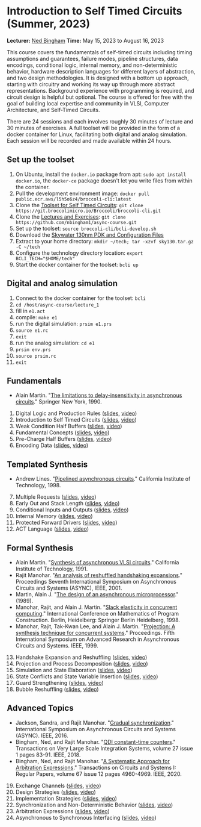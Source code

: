 # Introduction to Self Timed Circuits (Summer, 2023)

**Lecturer:** [Ned Bingham](https://www.nedbingham.com/index.py)
**Time:** May 15, 2023 to August 16, 2023

This course covers the fundamentals of self-timed circuits including timing assumptions and guarantees, failure modes, pipeline structures, data encodings, conditional logic, internal memory, and non-deterministic behavior, hardware description languages for different layers of abstraction, and two design methodologies. It is designed with a bottom up approach, starting with circuitry and working its way up through more abstract representations. Background experience with programming is required, and circuit design is helpful but optional. The course is offered for free with the goal of building local expertise and community in VLSI, Computer Architecture, and Self-Timed Circuits.

There are 24 sessions and each involves roughly 30 minutes of lecture and 30 minutes of exercises. A full toolset will be provided in the form of a docker container for Linux, facilitating both digital and analog simulation. Each session will be recorded and made available within 24 hours.

## Set up the toolset
1. On Ubuntu, install the `docker.io` package from apt: `sudo apt install docker.io`, the `docker-ce` package doesn't let you write files from within the container.
2. Pull the development environment image: `docker pull public.ecr.aws/l5h5o6z4/broccoli-cli:latest`
3. Clone the [Toolset for Self Timed Circuits](https://git.broccolimicro.io/Broccoli/broccoli-cli.git): `git clone https://git.broccolimicro.io/Broccoli/broccoli-cli.git`
4. Clone the [Lectures and Exercises](https://github.com/nbingham1/async-course): `git clone https://github.com/nbingham1/async-course.git`
5. Set up the toolset: `source broccoli-cli/bcli-develop.sh`
6. Download the [Skywater 130nm PDK and Configuration Files](https://broccoli-hosting.s3.us-east-2.amazonaws.com/sky130.tar.gz)
7. Extract to your home directory: `mkdir ~/tech; tar -xzvf sky130.tar.gz -C ~/tech`
8. Configure the technology directory location: `export BCLI_TECH="$HOME/tech"`
9. Start the docker container for the toolset: `bcli up`

## Digital and analog simulation
1. Connect to the docker container for the toolset: `bcli`
2. `cd /host/async-course/lecture_1`
3. fill in `e1.act`
4. compile: `make e1`
5. run the digital simulation: `prsim e1.prs`
6. `source e1.rc`
7. `exit`
8. run the analog simulation: `cd e1`
9. `prsim env.prs`
10. `source prsim.rc`
11. `exit`

## Fundamentals
* Alain Martin. "[The limitations to delay-insensitivity in asynchronous circuits](https://apps.dtic.mil/sti/pdfs/ADA447737.pdf)." Springer New York, 1990.

1. Digital Logic and Production Rules ([slides](https://docs.google.com/presentation/d/1cLKMn4uYdLjXH_-CSFSHtB_IwZgCw5KPNmtQ7OIhKKQ/edit?usp=share_link), [video](https://youtu.be/_dsd3ecJ-8Y))
2. Introduction to Self Timed Circuits ([slides](https://docs.google.com/presentation/d/1OzqIr0iPFxu5Yyru-aGmRNN8m_EwbITPKqGwrZ-rIzQ/edit?usp=share_link), [video](https://youtu.be/nOvawxM2c1I))
3. Weak Condition Half Buffers ([slides](https://docs.google.com/presentation/d/1Ae6GOhyKmqAqawERvFYdDchxlWtKP1cmSZtyE2wq20E/edit?usp=share_link), [video](https://youtu.be/a-rgJJXfn2I))
4. Fundamental Concepts ([slides](https://docs.google.com/presentation/d/1f23xGafgNvVpY4guUtqyL1xsdXDWSiiRfqSzW01iOHA/edit?usp=share_link), [video](https://youtu.be/Im1H-s8ZOvU))
5. Pre-Charge Half Buffers ([slides](https://docs.google.com/presentation/d/1Fg7Uer-RXjpMPTauT6M7l8CnJ1Y1Dcn6qQndKsx_7Bg/edit?usp=share_link), [video](https://youtu.be/6bvNrrWV1Ks))
6. Encoding Data ([slides](https://docs.google.com/presentation/d/1PHXakPZGedAyphqwSpcx1uw0RQ562dQeh3ZTjLnZw2s/edit?usp=share_link), [video](https://youtu.be/PkEi-iDIyPA))

## Templated Synthesis
* Andrew Lines. "[Pipelined asynchronous circuits](https://authors.library.caltech.edu/26834/5/CSTR1998.pdf)." California Institute of Technology, 1998.

7. Multiple Requests ([slides](https://docs.google.com/presentation/d/1s_f3T7RSWY7VonrMGS_M-SNdooi7cuic0O5wLWw85O4/edit?usp=share_link), [video](https://youtu.be/51VIQZzjbcY))
8. Early Out and Stack Length ([slides](https://docs.google.com/presentation/d/1iFA7rXCNSSa9zDEqBfaddh-w30ixjOPi9SmSWKnzHjM/edit?usp=share_link), [video](https://youtu.be/cwQGCfJ8ouQ))
9. Conditional Inputs and Outputs ([slides](https://docs.google.com/presentation/d/1nXX4WGaIJvcG3CUZzMOjIllyQe81UEInZ6kzA65aitg/edit?usp=share_link), [video](https://youtu.be/vPRKxspzhaY))
10. Internal Memory ([slides](https://docs.google.com/presentation/d/1Tme2K670CnikIEX6aqYH_krpukfNJIAZXqUp0d_spv4/edit?usp=share_link), [video](https://youtu.be/iLYEX_bV1-Q))
11. Protected Forward Drivers ([slides](https://docs.google.com/presentation/d/1CO_WGqkgJpxIOGpSIcCbnd1i7_t2oloIKbncIudVl5E/edit?usp=share_link), [video](https://youtu.be/t1L7jFcWvKs))
12. ACT Language ([slides](https://docs.google.com/presentation/d/169Bvo2WfLbIdNftJpTsod2BLpuai5bUOgmNEvfK_cyk/edit?usp=sharing), [video](https://youtu.be/HiLu4iZKn80))

## Formal Synthesis
* Alain Martin. "[Synthesis of asynchronous VLSI circuits](https://authors.library.caltech.edu/26746/2/postscript.pdf)." California Institute of Technology, 1991.
* Rajit Manohar. "[An analysis of reshuffled handshaking expansions](https://csl.yale.edu/~rajit/ps/2phase.pdf)." Proceedings Seventh International Symposium on Asynchronous Circuits and Systems (ASYNC), IEEE, 2001.
* Martin, Alain J. "[The design of an asynchronous microprocessor](https://authors.library.caltech.edu/26709/2/postscript.pdf)." (1989).
* Manohar, Rajit, and Alain J. Martin. "[Slack elasticity in concurrent computing](https://csl.yale.edu/~rajit/ps/mpc98.pdf)." International Conference on Mathematics of Program Construction. Berlin, Heidelberg: Springer Berlin Heidelberg, 1998.
* Manohar, Rajit, Tak-Kwan Lee, and Alain J. Martin. "[Projection: A synthesis technique for concurrent systems](https://csl.yale.edu/~rajit/ps/proj.pdf)." Proceedings. Fifth International Symposium on Advanced Research in Asynchronous Circuits and Systems. IEEE, 1999.

13. Handshake Expansion and Reshuffling ([slides](https://docs.google.com/presentation/d/1Cjdcc43FuQkDwYWfZaaUgW7zwDpzmnJi6e053RyDCiI/edit?usp=share_link), [video](https://youtu.be/sAV6k8oy0qQ))
14. Projection and Process Decomposition ([slides](https://docs.google.com/presentation/d/1fXyl0wN0fv4famViQDVF_8QApX_w_qpV0blpjHbfB8M/edit?usp=share_link), [video](https://youtu.be/vEq8xGYPv1c))
15. Simulation and State Elaboration ([slides](https://docs.google.com/presentation/d/1EAigIlVp28rD18Mkruxvsko_O_NQGI2qISWhO0gteHo/edit?usp=share_link), [video](https://youtu.be/YvWJSxtVFVU))
16. State Conflicts and State Variable Insertion ([slides](https://docs.google.com/presentation/d/1NI-LZrIMI5yvlKZjqODRm32WSbFEpjYA7WzkWfSq0Ug/edit?usp=sharing), [video](https://youtu.be/yjr1paF0nZA))
17. Guard Strengthening ([slides](https://docs.google.com/presentation/d/1S8ujsxvv7ltKwSV2uigVr-9X6ETQeYiRBgNnjnOvZWQ/edit?usp=sharing), [video](https://youtu.be/ng_nlX8wLdg))
18. Bubble Reshuffling ([slides](https://docs.google.com/presentation/d/1pYNqix_kSkc02P3PfxtAyoQcAnKbhx0ZJ0ZSoFoJegI/edit?usp=sharing), [video](https://youtu.be/yPcKZXKuYLM))

## Advanced Topics
* Jackson, Sandra, and Rajit Manohar. "[Gradual synchronization](https://csl.yale.edu/~rajit/ps/gsync.pdf)." International Symposium on Asynchronous Circuits and Systems (ASYNC). IEEE, 2016.
* Bingham, Ned, and Rajit Manohar. "[QDI constant-time counters](https://www.nedbingham.com/papers/counter/QDI%20Constant%20Time%20Counters.pdf)." Transactions on Very Large Scale Integration Systems, volume 27 issue 1 pages 83-91. IEEE, 2018.
* Bingham, Ned, and Rajit Manohar. "[A Systematic Approach for Arbitration Expressions](https://nedbingham.com/papers/arbiters/A%20Systematic%20Approach%20for%20Arbitration%20Expressions.pdf)." Transactions on Circuits and Systems I: Regular Papers, volume 67 issue 12 pages 4960-4969. IEEE, 2020.

19. Exchange Channels ([slides](https://docs.google.com/presentation/d/1bujkCqs-5HKKHDRdo_iM0S6Byzh8RAWoymV6BtUTdvA/edit?usp=sharing), [video](https://youtu.be/Axt62h4xwpE))
20. Design Strategies ([slides](https://docs.google.com/presentation/d/1735DeGTcIrFjmesAWIuHNHNa_zZTKaqzHVCPDckyKU8/edit?usp=sharing), [video](https://youtu.be/q-kXIVXnIqM))
21. Implementation Strategies ([slides](https://docs.google.com/presentation/d/1uSolp00w9HCGm745ZWZ_vtcJndgYpUsQVVaFwhME5N4/edit?usp=sharing), [video](https://youtu.be/nqi-XvYiTXQ))
22. Synchronization and Non-Deterministic Behavior ([slides](https://docs.google.com/presentation/d/1ybkYp-tTL46dY55aAq2HqurGcnwElfrnLPaaca4T1Fg/edit?usp=sharing), [video](https://youtu.be/HFPgRnr1A4M))
23. Arbitration Expressions ([slides](https://docs.google.com/presentation/d/1hfMYihDBMVtDfJ3LPqE1Yk6iAPw83NG43BmTYJZF1TI/edit?usp=sharing), [video](https://youtu.be/p67RmRL7C_s))
24. Asynchronous to Synchronous Interfacing ([slides](https://docs.google.com/presentation/d/1UyWOnfrYo1JnUG4SKZ8hMDjiY-bNxN9FPVhxRP5AcuY/edit?usp=sharing), [video](https://youtu.be/PC8Rf9AMBHE))
